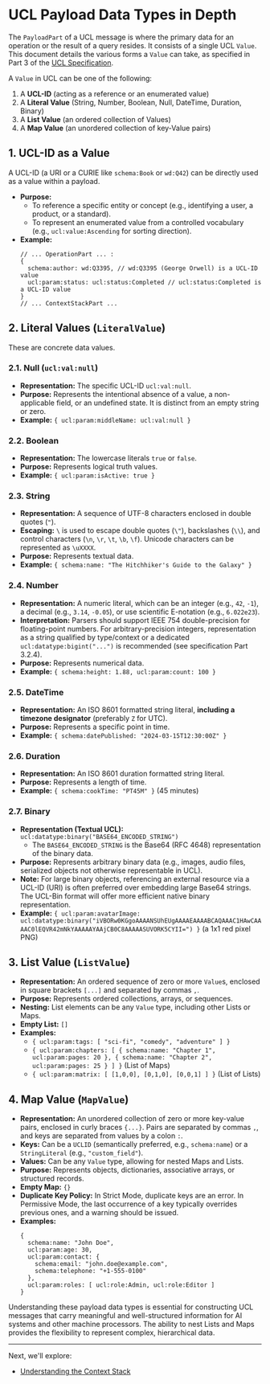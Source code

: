 # UCL Payload Data Types in Depth

The `PayloadPart` of a UCL message is where the primary data for an operation or the result of a query resides. It consists of a single UCL `Value`. This document details the various forms a `Value` can take, as specified in Part 3 of the [UCL Specification](../SPECIFICATION.MD).

A `Value` in UCL can be one of the following:
1.  A **UCL-ID** (acting as a reference or an enumerated value)
2.  A **Literal Value** (String, Number, Boolean, Null, DateTime, Duration, Binary)
3.  A **List Value** (an ordered collection of Values)
4.  A **Map Value** (an unordered collection of key-Value pairs)

## 1. UCL-ID as a Value

A UCL-ID (a URI or a CURIE like `schema:Book` or `wd:Q42`) can be directly used as a value within a payload.

*   **Purpose:**
    *   To reference a specific entity or concept (e.g., identifying a user, a product, or a standard).
    *   To represent an enumerated value from a controlled vocabulary (e.g., `ucl:value:Ascending` for sorting direction).
*   **Example:**
    ```ucl
    // ... OperationPart ... :
    { 
      schema:author: wd:Q3395, // wd:Q3395 (George Orwell) is a UCL-ID value
      ucl:param:status: ucl:status:Completed // ucl:status:Completed is a UCL-ID value
    }
    // ... ContextStackPart ...
    ```

## 2. Literal Values (`LiteralValue`)

These are concrete data values.

### 2.1. Null (`ucl:val:null`)

*   **Representation:** The specific UCL-ID `ucl:val:null`.
*   **Purpose:** Represents the intentional absence of a value, a non-applicable field, or an undefined state. It is distinct from an empty string or zero.
*   **Example:** `{ ucl:param:middleName: ucl:val:null }`

### 2.2. Boolean

*   **Representation:** The lowercase literals `true` or `false`.
*   **Purpose:** Represents logical truth values.
*   **Example:** `{ ucl:param:isActive: true }`

### 2.3. String

*   **Representation:** A sequence of UTF-8 characters enclosed in double quotes (`"`).
*   **Escaping:** `\` is used to escape double quotes (`\"`), backslashes (`\\`), and control characters (`\n`, `\r`, `\t`, `\b`, `\f`). Unicode characters can be represented as `\uXXXX`.
*   **Purpose:** Represents textual data.
*   **Example:** `{ schema:name: "The Hitchhiker's Guide to the Galaxy" }`

### 2.4. Number

*   **Representation:** A numeric literal, which can be an integer (e.g., `42`, `-1`), a decimal (e.g., `3.14`, `-0.05`), or use scientific E-notation (e.g., `6.022e23`).
*   **Interpretation:** Parsers should support IEEE 754 double-precision for floating-point numbers. For arbitrary-precision integers, representation as a string qualified by type/context or a dedicated `ucl:datatype:bigint("...")` is recommended (see specification Part 3.2.4).
*   **Purpose:** Represents numerical data.
*   **Example:** `{ schema:height: 1.88, ucl:param:count: 100 }`

### 2.5. DateTime

*   **Representation:** An ISO 8601 formatted string literal, **including a timezone designator** (preferably `Z` for UTC).
*   **Purpose:** Represents a specific point in time.
*   **Example:** `{ schema:datePublished: "2024-03-15T12:30:00Z" }`

### 2.6. Duration

*   **Representation:** An ISO 8601 duration formatted string literal.
*   **Purpose:** Represents a length of time.
*   **Example:** `{ schema:cookTime: "PT45M" }` (45 minutes)

### 2.7. Binary

*   **Representation (Textual UCL):** `ucl:datatype:binary("BASE64_ENCODED_STRING")`
    *   The `BASE64_ENCODED_STRING` is the Base64 (RFC 4648) representation of the binary data.
*   **Purpose:** Represents arbitrary binary data (e.g., images, audio files, serialized objects not otherwise representable in UCL).
*   **Note:** For large binary objects, referencing an external resource via a UCL-ID (URI) is often preferred over embedding large Base64 strings. The UCL-Bin format will offer more efficient native binary representation.
*   **Example:** `{ ucl:param:avatarImage: ucl:datatype:binary("iVBORw0KGgoAAAANSUhEUgAAAAEAAAABCAQAAAC1HAwCAAAAC0lEQVR42mNkYAAAAAYAAjCB0C8AAAAASUVORK5CYII=") }` (a 1x1 red pixel PNG)

## 3. List Value (`ListValue`)

*   **Representation:** An ordered sequence of zero or more `Value`s, enclosed in square brackets `[...]` and separated by commas `,`.
*   **Purpose:** Represents ordered collections, arrays, or sequences.
*   **Nesting:** List elements can be any `Value` type, including other Lists or Maps.
*   **Empty List:** `[]`
*   **Examples:**
    *   `{ ucl:param:tags: [ "sci-fi", "comedy", "adventure" ] }`
    *   `{ ucl:param:chapters: [ { schema:name: "Chapter 1", ucl:param:pages: 20 }, { schema:name: "Chapter 2", ucl:param:pages: 25 } ] }` (List of Maps)
    *   `{ ucl:param:matrix: [ [1,0,0], [0,1,0], [0,0,1] ] }` (List of Lists)

## 4. Map Value (`MapValue`)

*   **Representation:** An unordered collection of zero or more key-value pairs, enclosed in curly braces `{...}`. Pairs are separated by commas `,`, and keys are separated from values by a colon `:`.
*   **Keys:** Can be a `UCLID` (semantically preferred, e.g., `schema:name`) or a `StringLiteral` (e.g., `"custom_field"`).
*   **Values:** Can be any `Value` type, allowing for nested Maps and Lists.
*   **Purpose:** Represents objects, dictionaries, associative arrays, or structured records.
*   **Empty Map:** `{}`
*   **Duplicate Key Policy:** In Strict Mode, duplicate keys are an error. In Permissive Mode, the last occurrence of a key typically overrides previous ones, and a warning should be issued.
*   **Examples:**
    ```ucl
    { 
      schema:name: "John Doe",
      ucl:param:age: 30,
      ucl:param:contact: {
        schema:email: "john.doe@example.com",
        schema:telephone: "+1-555-0100"
      },
      ucl:param:roles: [ ucl:role:Admin, ucl:role:Editor ]
    }
    ```

Understanding these payload data types is essential for constructing UCL messages that carry meaningful and well-structured information for AI systems and other machine processors. The ability to nest Lists and Maps provides the flexibility to represent complex, hierarchical data.

---

Next, we'll explore:
*   [Understanding the Context Stack](./06_context_stack.md)